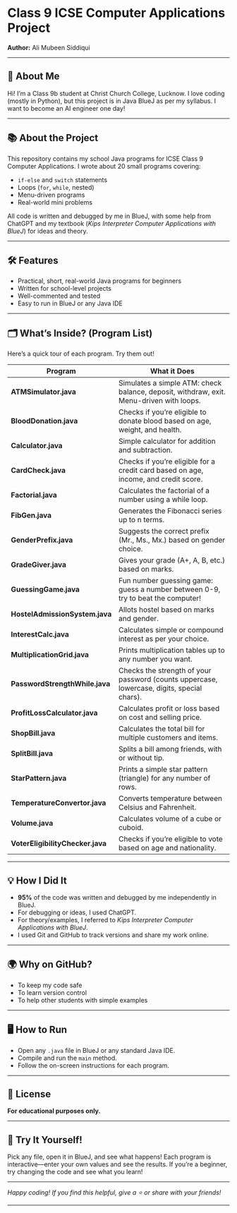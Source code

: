 
# Class 9 ICSE Computer Applications Project

**Author:** Ali Mubeen Siddiqui

---

## 👦 About Me

Hi! I’m a Class 9b student at Christ Church College, Lucknow. I love coding (mostly in Python), but this project is in Java BlueJ as per my syllabus. I want to become an AI engineer one day!

---

## 📚 About the Project

This repository contains my school Java programs for ICSE Class 9 Computer Applications. I wrote about 20 small programs covering:

- `if-else` and `switch` statements
- Loops (`for`, `while`, nested)
- Menu-driven programs
- Real-world mini problems

All code is written and debugged by me in BlueJ, with some help from ChatGPT and my textbook (*Kips Interpreter Computer Applications with BlueJ*) for ideas and theory.

---

## 🛠️ Features

- Practical, short, real-world Java programs for beginners
- Written for school-level projects
- Well-commented and tested
- Easy to run in BlueJ or any Java IDE

---

## 🗂️ What’s Inside? (Program List)

Here’s a quick tour of each program. Try them out!

| Program | What it Does |
|---------|--------------|
| **ATMSimulator.java** | Simulates a simple ATM: check balance, deposit, withdraw, exit. Menu-driven with loops. |
| **BloodDonation.java** | Checks if you’re eligible to donate blood based on age, weight, and health. |
| **Calculator.java** | Simple calculator for addition and subtraction. |
| **CardCheck.java** | Checks if you’re eligible for a credit card based on age, income, and credit score. |
| **Factorial.java** | Calculates the factorial of a number using a while loop. |
| **FibGen.java** | Generates the Fibonacci series up to n terms. |
| **GenderPrefix.java** | Suggests the correct prefix (Mr., Ms., Mx.) based on gender choice. |
| **GradeGiver.java** | Gives your grade (A+, A, B, etc.) based on marks. |
| **GuessingGame.java** | Fun number guessing game: guess a number between 0-9, try to beat the computer! |
| **HostelAdmissionSystem.java** | Allots hostel based on marks and gender. |
| **InterestCalc.java** | Calculates simple or compound interest as per your choice. |
| **MultiplicationGrid.java** | Prints multiplication tables up to any number you want. |
| **PasswordStrengthWhile.java** | Checks the strength of your password (counts uppercase, lowercase, digits, special chars). |
| **ProfitLossCalculator.java** | Calculates profit or loss based on cost and selling price. |
| **ShopBill.java** | Calculates the total bill for multiple customers and items. |
| **SplitBill.java** | Splits a bill among friends, with or without tip. |
| **StarPattern.java** | Prints a simple star pattern (triangle) for any number of rows. |
| **TemperatureConvertor.java** | Converts temperature between Celsius and Fahrenheit. |
| **Volume.java** | Calculates volume of a cube or cuboid. |
| **VoterEligibilityChecker.java** | Checks if you’re eligible to vote based on age and nationality. |

---

## 💡 How I Did It

- **95%** of the code was written and debugged by me independently in BlueJ.
- For debugging or ideas, I used ChatGPT.
- For theory/examples, I referred to *Kips Interpreter Computer Applications with BlueJ*.
- I used Git and GitHub to track versions and share my work online.

---

## 🌍 Why on GitHub?

- To keep my code safe
- To learn version control
- To help other students with simple examples

---

## 🖥️ How to Run

- Open any `.java` file in BlueJ or any standard Java IDE.
- Compile and run the `main` method.
- Follow the on-screen instructions for each program.

---

## 📜 License

**For educational purposes only.**

---

## 🚀 Try It Yourself!

Pick any file, open it in BlueJ, and see what happens! Each program is interactive—enter your own values and see the results. If you’re a beginner, try changing the code and see what you learn!

---

*Happy coding! If you find this helpful, give a ⭐ or share with your friends!*

---

